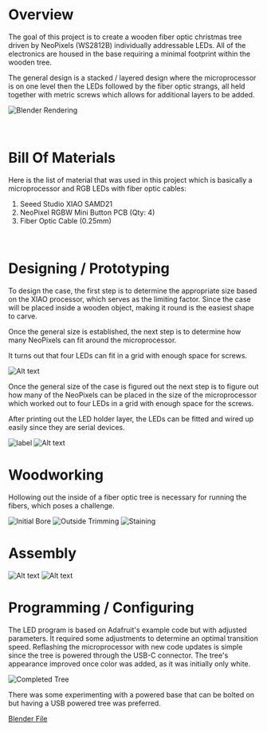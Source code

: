 # Overview
The goal of this project is to create a wooden fiber optic christmas tree driven by NeoPixels (WS2812B) individually addressable LEDs.  All of the electronics are housed in the base requiring a minimal footprint within the wooden tree.

The general design is a stacked / layered design where the microprocessor is on one level then the LEDs followed by the fiber optic strangs, all held together with metric screws which allows for additional layers to be added.

![Blender Rendering](documents/Photos/Attachments/Blender_02.png)

<br />

# Bill Of Materials

Here is the list of material that was used in this project which is basically a microprocessor and RGB LEDs with fiber optic cables:

1. Seeed Studio XIAO SAMD21
2. NeoPixel RGBW Mini Button PCB (Qty: 4)
3. Fiber Optic Cable (0.25mm)

<br />

# Designing / Prototyping

To design the case, the first step is to determine the appropriate size based on the XIAO processor, which serves as the limiting factor. Since the case will be placed inside a wooden object, making it round is the easiest shape to carve. 

Once the general size is established, the next step is to determine how many NeoPixels can fit around the microprocessor. 

It turns out that four LEDs can fit in a grid with enough space for screws. 

![Alt text](documents/Photos/Attachments/Prototyping-1.JPG)

Once the general size of the case is figured out the next step is to figure out how many of the NeoPixels can be placed in the size of the microprocessor which worked out to four LEDs in a grid with enough space for the screws.

After printing out the LED holder layer, the LEDs can be fitted and wired up easily since they are serial devices.

![label](documents/Photos/Attachments/Prototyping-2.jpg) 
![Alt text](documents/Photos/Attachments/Prototyping-3.jpg)

# Woodworking

Hollowing out the inside of a fiber optic tree is necessary for running the fibers, which poses a challenge.

![Initial Bore](documents/Photos/Attachments/Woodworking-1.jpg)
![Outside Trimming](documents/Photos/Attachments/Woodworking-2.jpg)
![Staining](documents/Photos/Attachments/Woodworking-3.jpg)

# Assembly

![Alt text](documents/Photos/Attachments/Assembly-1.jpg)
![Alt text](documents/Photos/Attachments/Assembly-2.jpg)

# Programming / Configuring

The LED program is based on Adafruit's example code but with adjusted parameters. It required some adjustments to determine an optimal transition speed. Reflashing the microprocessor with new code updates is simple since the tree is powered through the USB-C connector. The tree's appearance improved once color was added, as it was initially only white.

![Completed Tree](documents/Photos/Attachments/Completed-Tree-3.jpg)


There was some experimenting with a powered base that can be bolted on but having a USB powered tree was preferred.

[Blender File](documents/v2/LED%20Tree.blend)
